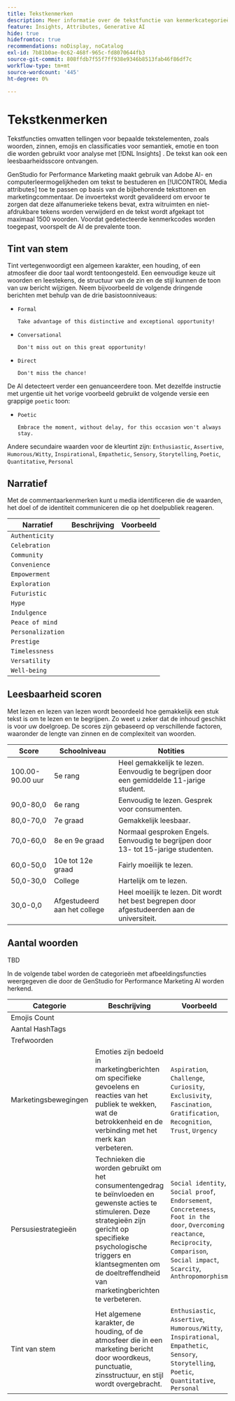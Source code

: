 ```yaml
---
title: Tekstkenmerken
description: Meer informatie over de tekstfunctie van kenmerkcategorieën die in GenStudio for Performance Marketing worden gebruikt.
feature: Insights, Attributes, Generative AI
hide: true
hidefromtoc: true
recommendations: noDisplay, noCatalog
exl-id: 7b81b0ae-0c62-468f-965c-fd8070644fb3
source-git-commit: 808ffdb7f55f7ff938e9346b8513fab46f86df7c
workflow-type: tm+mt
source-wordcount: '445'
ht-degree: 0%

---
```


# Tekstkenmerken

Tekstfuncties omvatten tellingen voor bepaalde tekstelementen, zoals woorden, zinnen, emojis en classificaties voor semantiek, emotie en toon die worden gebruikt voor analyse met [!DNL Insights] . De tekst kan ook een leesbaarheidsscore ontvangen.

GenStudio for Performance Marketing maakt gebruik van Adobe AI- en computerleermogelijkheden om tekst te bestuderen en [!UICONTROL Media attributes] toe te passen op basis van de bijbehorende teksttonen en marketingcommentaar. De invoertekst wordt gevalideerd om ervoor te zorgen dat deze alfanumerieke tekens bevat, extra witruimten en niet-afdrukbare tekens worden verwijderd en de tekst wordt afgekapt tot maximaal 1500 woorden. Voordat gedetecteerde kenmerkcodes worden toegepast, voorspelt de AI de prevalente toon.

## Tint van stem

Tint vertegenwoordigt een algemeen karakter, een houding, of een atmosfeer die door taal wordt tentoongesteld. Een eenvoudige keuze uit woorden en leestekens, de structuur van de zin en de stijl kunnen de toon van uw bericht wijzigen. Neem bijvoorbeeld de volgende dringende berichten met behulp van de drie basistoonniveaus:

- `Formal`

  ```
  Take advantage of this distinctive and exceptional opportunity!
  ```

- `Conversational`

  ```
  Don't miss out on this great opportunity!
  ```

- `Direct`

  ```
  Don't miss the chance!
  ```

De AI detecteert verder een genuanceerdere toon. Met dezelfde instructie met urgentie uit het vorige voorbeeld gebruikt de volgende versie een grappige `poetic` toon:

- `Poetic`

  ```
  Embrace the moment, without delay, for this occasion won't always stay.
  ```

Andere secundaire waarden voor de kleurtint zijn: `Enthusiastic`, `Assertive`, `Humorous/Witty`, `Inspirational`, `Empathetic`, `Sensory`, `Storytelling`, `Poetic`, `Quantitative`, `Personal`

## Narratief

Met de commentaarkenmerken kunt u media identificeren die de waarden, het doel of de identiteit communiceren die op het doelpubliek reageren.

| Narratief | Beschrijving | Voorbeeld |
| ----------------- | ----------- | ------- |
| `Authenticity` |             |         |
| `Celebration` |             |         |
| `Community` |             |         |
| `Convenience` |             |         |
| `Empowerment` |             |         |
| `Exploration` |             |         |
| `Futuristic` |             |         |
| `Hype` |             |         |
| `Indulgence` |             |         |
| `Peace of mind` |             |         |
| `Personalization` |             |         |
| `Prestige` |             |         |
| `Timelessness` |             |         |
| `Versatility` |             |         |
| `Well-being` |             |         |

## Leesbaarheid scoren

Met lezen en lezen van lezen wordt beoordeeld hoe gemakkelijk een stuk tekst is om te lezen en te begrijpen. Zo weet u zeker dat de inhoud geschikt is voor uw doelgroep. De scores zijn gebaseerd op verschillende factoren, waaronder de lengte van zinnen en de complexiteit van woorden.

| Score | Schoolniveau | Notities |
| ----------- | ------------------ | ------------------------------------------------------------------------- |
| 100.00-90.00 uur | 5e rang | Heel gemakkelijk te lezen. Eenvoudig te begrijpen door een gemiddelde 11-jarige student. |
| 90,0-80,0 | 6e rang | Eenvoudig te lezen. Gesprek voor consumenten. |
| 80,0-70,0 | 7e graad | Gemakkelijk leesbaar. |
| 70,0-60,0 | 8e en 9e graad | Normaal gesproken Engels. Eenvoudig te begrijpen door 13- tot 15-jarige studenten. |
| 60,0-50,0 | 10e tot 12e graad | Fairly moeilijk te lezen. |
| 50,0-30,0 | College | Hartelijk om te lezen. |
| 30,0-0,0 | Afgestudeerd aan het college | Heel moeilijk te lezen. Dit wordt het best begrepen door afgestudeerden aan de universiteit. |

## Aantal woorden

TBD

In de volgende tabel worden de categorieën met afbeeldingsfuncties weergegeven die door de GenStudio for Performance Marketing AI worden herkend.

| Categorie | Beschrijving | Voorbeeld |
| -------------------- | ------------- | --------------------- |
| Emojis Count |             |        |
| Aantal HashTags |             |        |
| Trefwoorden |             |        |
| Marketingsbewegingen | Emoties zijn bedoeld in marketingberichten om specifieke gevoelens en reacties van het publiek te wekken, wat de betrokkenheid en de verbinding met het merk kan verbeteren. | `Aspiration`, `Challenge`, `Curiosity`, `Exclusivity`, `Fascination`, `Gratification`, `Recognition`, `Trust`, `Urgency` |
| Persusiestrategieën | Technieken die worden gebruikt om het consumentengedrag te beïnvloeden en gewenste acties te stimuleren. Deze strategieën zijn gericht op specifieke psychologische triggers en klantsegmenten om de doeltreffendheid van marketingberichten te verbeteren. | `Social identity`, `Social proof`, `Endorsement`, `Concreteness`, `Foot in the door`, `Overcoming reactance`, `Reciprocity`, `Comparison`, `Social impact`, `Scarcity`, `Anthropomorphism` |
| Tint van stem | Het algemene karakter, de houding, of de atmosfeer die in een marketing bericht door woordkeus, punctuatie, zinsstructuur, en stijl wordt overgebracht. | `Enthusiastic`, `Assertive`, `Humorous/Witty`, `Inspirational`, `Empathetic`, `Sensory`, `Storytelling`, `Poetic`, `Quantitative`, `Personal` |
